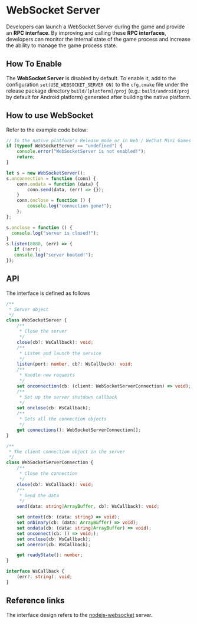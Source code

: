 # WebSocket Server

Developers can launch a WebSocket Server during the game and provide an **RPC interface**. By improving and calling these **RPC interfaces**, developers can monitor the internal state of the game process and increase the ability to manage the game process state.

## How To Enable

The **WebSocket Server** is disabled by default. To enable it, add to the configuration `set(USE_WEBSOCKET_SERVER ON)` to the `cfg.cmake` file under the release package directory `build/[platform]/proj` (e.g.: `build/android/proj` by default for Android platform) generated after building the native platform.

## How to use WebSocket

Refer to the example code below:

```js
// In the native platform's Release mode or in Web / WeChat Mini Games and other platforms, WebSocketServer may not be defined.
if (typeof WebSocketServer == "undefined") {
    console.error("WebSocketServer is not enabled!");
    return;
}

let s = new WebSocketServer();
s.onconnection = function (conn) {
    conn.ondata = function (data) {
        conn.send(data, (err) => {});
    }
    conn.onclose = function () {
        console.log("connection gone!");
    };
};

s.onclose = function () {
  console.log("server is closed!");
}
s.listen(8080, (err) => {
   if (!err);
   console.log("server booted!");
});
```

## API

The interface is defined as follows

```typescript
/**
 * Server object
 */
class WebSocketServer {
    /**
     * Close the server
     */
    close(cb?: WsCallback): void;
    /**
     * Listen and launch the service
     */
    listen(port: number, cb?: WsCallback): void;
    /**
     * Handle new requests
     */
    set onconnection(cb: (client: WebSocketServerConnection) => void);
    /**
     * Set up the server shutdown callback
     */
    set onclose(cb: WsCallback);
    /**
     * Gets all the connection objects
     */
    get connections(): WebSocketServerConnection[];
}

/**
 * The client connection object in the server
 */
class WebSocketServerConnection {
    /**
     * Close the connection
     */
    close(cb?: WsCallback): void;
    /**
     * Send the data
     */
    send(data: string|ArrayBuffer, cb?: WsCallback): void;

    set ontext(cb: (data: string) => void);
    set onbinary(cb: (data: ArrayBuffer) => void);
    set ondata(cb: (data: string|ArrayBuffer) => void);
    set onconnect(cb: () => void;);
    set onclose(cb: WsCallback);
    set onerror(cb: WsCallback);

    get readyState(): number;
}

interface WsCallback {
    (err?: string): void;
} 
```

## Reference links

The interface design refers to the [nodejs-websocket](https://www.npmjs.com/package/nodejs-websocket#server) server.
